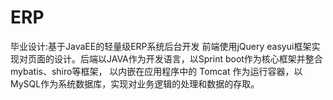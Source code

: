# ERP
毕业设计:基于JavaEE的轻量级ERP系统后台开发
前端使用jQuery easyui框架实现对页面的设计。后端以JAVA作为开发语言，以Sprint boot作为核心框架并整合mybatis、shiro等框架，
以内嵌在应用程序中的 Tomcat 作为运行容器，以MySQL作为系统数据库，实现对业务逻辑的处理和数据的存取。
